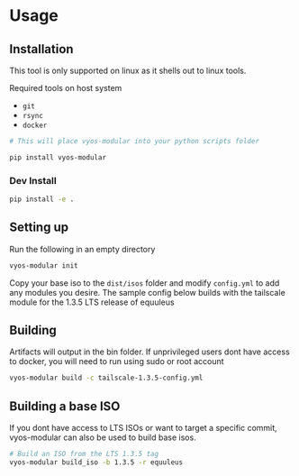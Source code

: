 # Usage

## Installation

This tool is only supported on linux as it shells out to linux tools.

Required tools on host system

- `git`
- `rsync`
- `docker`


```bash
# This will place vyos-modular into your python scripts folder

pip install vyos-modular
```

### Dev Install

```bash
pip install -e .
```

## Setting up 

Run the following in an empty directory

```bash
vyos-modular init
```

Copy your base iso to the `dist/isos` folder and modify `config.yml` to add any modules you desire.
The sample config below builds with the tailscale module for the 1.3.5 LTS release of equuleus


## Building

Artifacts will output in the bin folder. If unprivileged users dont have access to docker, you will need to run using sudo or root account

```bash
vyos-modular build -c tailscale-1.3.5-config.yml
```

## Building a base ISO

If you dont have access to LTS ISOs or want to target a specific commit, vyos-modular can also be used to build base isos.

```bash
# Build an ISO from the LTS 1.3.5 tag
vyos-modular build_iso -b 1.3.5 -r equuleus
```